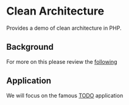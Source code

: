 # Clean Architecture

Provides a demo of clean architecture in PHP.

## Background

For more on this please review the [following](https://blog.cleancoder.com/uncle-bob/2012/08/13/the-clean-architecture.html)

## Application

We will focus on the famous [TODO](https://github.com/tastejs/todomvc/blob/master/app-spec.md) application
